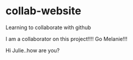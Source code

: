 # collab-website
Learning to collaborate with github

I am a collaborator on this project!!!! Go Melanie!!!

Hi Julie..how are you?